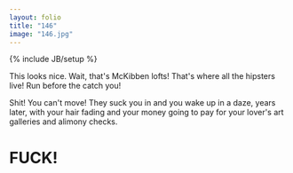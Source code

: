 ```yaml
---
layout: folio
title: "146"
image: "146.jpg"
---
```

{% include JB/setup %}

<div class="copy">
	<p>This looks nice. Wait, that's McKibben lofts! That's where all the hipsters live! Run before the catch you!</p>
	<p>Shit! You can't move! They suck you in and you wake up in a daze, years later, with your hair fading and your money going to pay for your lover's art galleries and alimony checks. </p>
	<h1>FUCK!</h1>
</div>

<div class="choice">
	<ol>
		<a href="/">
			<i class="fa fa-play-circle fa-spin">
			</i>
		</a>
	</ol>
</div>